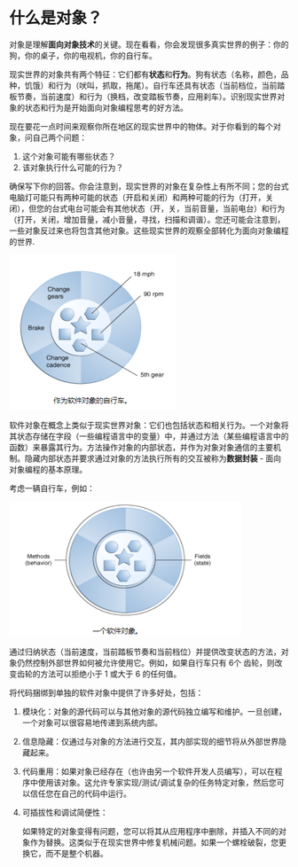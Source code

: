 # 什么是对象？

对象是理解**面向对象技术**的关键。现在看看，你会发现很多真实世界的例子：你的狗，你的桌子，你的电视机，你的自行车。

现实世界的对象共有两个特征：它们都有**状态**和**行为**。狗有状态（名称，颜色，品种，饥饿）和行为（吠叫，抓取，拖尾）。自行车还具有状态（当前档位，当前踏板节奏，当前速度）和行为（换档，改变踏板节奏，应用刹车）。识别现实世界对象的状态和行为是开始面向对象编程思考的好方法。

现在要花一点时间来观察你所在地区的现实世界中的物体。对于你看到的每个对象，问自己两个问题：

1. 这个对象可能有哪些状态？
2. 该对象执行什么可能的行为？

确保写下你的回答。你会注意到，现实世界的对象在复杂性上有所不同；您的台式电脑灯可能只有两种可能的状态（开启和关闭）和两种可能的行为（打开，关闭），但您的台式电台可能会有其他状态（开，关，当前音量，当前电台）和行为（打开，关闭，增加音量，减小音量，寻找，扫描和调谐）。您还可能会注意到，一些对象反过来也将包含其他对象。这些现实世界的观察全部转化为面向对象编程的世界.

![面向对象-软件对象](./assets/2.png)

软件对象在概念上类似于现实世界对象：它们也包括状态和相关行为。一个对象将其状态存储在字段（一些编程语言中的变量）中，并通过方法（某些编程语言中的函数）来暴露其行为。方法操作对象的内部状态，并作为对象对象通信的主要机制。隐藏内部状态并要求通过对象的方法执行所有的交互被称为**数据封装** - 面向对象编程的基本原理。

考虑一辆自行车，例如：

![面向对象-自行车软件对象](./assets/3.png)

通过归纳状态（当前速度，当前踏板节奏和当前档位）并提供改变状态的方法，对象仍然控制外部世界如何被允许使用它。例如，如果自行车只有 6个 齿轮，则改变齿轮的方法可以拒绝小于 1 或大于 6 的任何值。

将代码捆绑到单独的软件对象中提供了许多好处，包括：

1. 模块化：对象的源代码可以与其他对象的源代码独立编写和维护。一旦创建，一个对象可以很容易地传递到系统内部。
2. 信息隐藏：仅通过与对象的方法进行交互，其内部实现的细节将从外部世界隐藏起来。
3. 代码重用：如果对象已经存在（也许由另一个软件开发人员编写），可以在程序中使用该对象。这允许专家实现/测试/调试复杂的任务特定对象，然后您可以信任您在自己的代码中运行。
4. 可插拔性和调试简便性：

    如果特定的对象变得有问题，您可以将其从应用程序中删除，并插入不同的对象作为替换。这类似于在现实世界中修复机械问题。如果一个螺栓破裂，您更换它，而不是整个机器。
